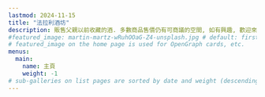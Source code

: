 ```yaml
---
lastmod: 2024-11-15
title: "法拉利酒坊"
description: 販售父親以前收藏的酒. 多數商品售價仍有可商議的空間, 如有興趣, 歡迎來電/店/信詢問. 唯交易限親臨本店選購, 不透過網路販售, 謝謝.
#featured_image: martin-martz-wRuhOOaG-Z4-unsplash.jpg # default: first image in this directory
# featured_image on the home page is used for OpenGraph cards, etc.
menus:
  main:
    name: 主頁
    weight: -1
# sub-galleries on list pages are sorted by date and weight (descending)
---
```

